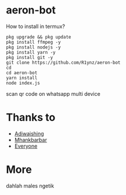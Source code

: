 # aeron-bot
How to install in termux?

```
pkg upgrade && pkg update
pkg install ffmpeg -y
pkg install nodejs -y
pkg install yarn -y
pkg install git -y
git clone https://github.com/R1ynz/aeron-bot
cd
cd aeron-bot
yarn install
node index.js
```

scan qr code on whatsapp multi device

# Thanks to
* [Adiwajshing](https://github.com/adiwajshing)
* [Mhankbarbar](https://github.com/Mhankbarbar)
* [Everyone](https://github.com/R1ynz/)



# More
dahlah males ngetik

